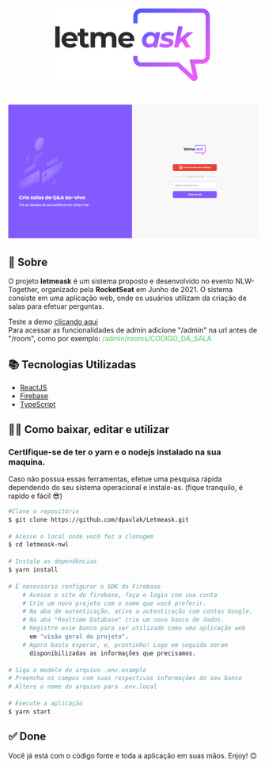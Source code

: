 <h1 align="center">
    <img src="src/assets/images/logo.svg">
</h1>
<h1>
    <img src="src/assets/images/example.png">
</h1>

## 📄 Sobre

O projeto **letmeask** é um sistema proposto e desenvolvido no evento NLW-Together, organizado pela **RocketSeat** em Junho de 2021. O sistema consiste em uma aplicação web, onde os usuários utilizam da criação de salas para efetuar perguntas.

Teste a demo <a href="https://letmeask-6d6cf.web.app">clicando aqui</a><br>
Para acessar as funcionalidades de admin adicione "/admin" na url antes de "/room", como por exemplo: <span style="color: rgb(71, 202, 84)">/admin/rooms/CODIGO_DA_SALA


## 📚 Tecnologias Utilizadas

- [ReactJS](https://reactjs.org)
- [Firebase](https://firebase.google.com/?hl=pt)
- [TypeScript](https://www.typescriptlang.org)


## 👨‍💻 Como baixar, editar e utilizar

### Certifique-se de ter o **yarn** e o **nodejs** instalado na sua maquina.

Caso não possua essas ferramentas, efetue uma pesquisa rápida dependendo do seu sistema operacional e instale-as. (fique tranquilo, é rapido e fácil 😎)

```bash
#Clone o repositório
$ git clone https://github.com/dpavlak/Letmeask.git

# Acesse o local onde você fez a clonagem
$ cd letmeask-nwl

# Instale as dependências
$ yarn install

# É necessario configurar o SDK do Firebase
    # Acesse o site do firebase, faça o login com sua conta
    # Crie um novo projeto com o nome que você preferir.
    # Na aba de autenticação, ative a autenticação com contas Google.
    # Na aba "Realtime Database" crie um novo banco de dados.
    # Registre esse banco para ser utilizado como uma aplicação web
      em "visão geral do projeto".
    # Agora basta esperar, e, prontinho! Logo em seguida seram
      disponibilizadas as informações que precisamos.

# Siga o modelo do arquivo .env.example
# Preencha os campos com suas respectivas informações do seu banco
# Altere o nome do arquivo para .env.local

# Execute a aplicação
$ yarn start
```


## ✅ Done

Você já está com o código fonte e toda a aplicação em suas mãos.
Enjoy! 😊
